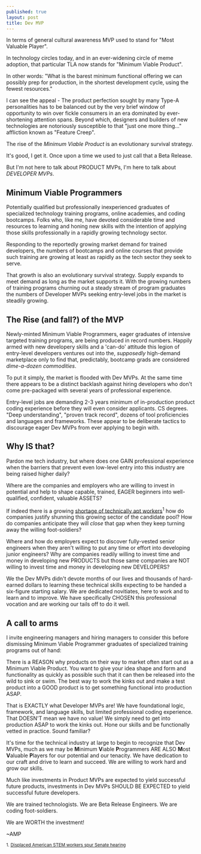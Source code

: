 ```yaml
---
published: true
layout: post
title: Dev MVP
---
```


In terms of general cultural awareness MVP used to stand for "Most Valuable Player".

In technology circles today, and in an ever-widening circle of meme adoption, that particular TLA now stands for "Minimum Viable Product".

In other words: "What is the barest minimum functional offering we can possibly prep for production, in the shortest development cycle, using the fewest resources."

I can see the appeal - The product perfection sought by many Type-A personalities has to be balanced out by the very brief window of opportunity to win over fickle consumers in an era dominated by ever-shortening attention spans.  Beyond which, designers and builders of new technologies are notoriously susceptible to that "just one more thing..." affliction known as "Feature Creep".

The rise of the _Minimum Viable Product_ is an evolutionary survival strategy.

It's good, I get it.  Once upon a time we used to just call that a Beta Release.

But I'm not here to talk about PRODUCT MVPs, I'm here to talk about _DEVELOPER MVPs_.

## Minimum Viable Programmers

Potentially qualified but professionally inexperienced graduates of specialized technology training programs, online academies, and coding bootcamps.  Folks who, like me, have devoted considerable time and resources to learning and honing new skills with the intention of applying those skills professionally in a rapidly growing technology sector.

Responding to the reportedly growing market demand for trained developers, the numbers of bootcamps and online courses that provide such training are growing at least as rapidly as the tech sector they seek to serve.

That growth is also an evolutionary survival strategy.  Supply expands to meet demand as long as the market supports it.  With the growing numbers of training programs churning out a steady stream of program graduates the numbers of Developer MVPs seeking entry-level jobs in the market is steadily growing.

## The Rise (and fall?) of the MVP

Newly-minted Minimum Viable Programmers, eager graduates of intensive targeted training programs, are being produced in record numbers.  Happily armed with new developery skills and a 'can-do' attitude this legion of entry-level developers ventures out into the, _supposedly_ high-demand marketplace only to find that, predictably, bootcamp grads are considered _dime-a-dozen commodities_.

To put it simply, the market is flooded with Dev MVPs.  At the same time there appears to be a distinct backlash against hiring developers who don't come pre-packaged with several years of professional experience.

Entry-level jobs are demanding 2-3 years minimum of in-production product coding experience before they will even consider applicants.  CS degrees.  "Deep understanding", "proven track record", dozens of tool proficiencies and languages and frameworks.  These appear to be deliberate tactics to discourage eager Dev MVPs from ever applying to begin with.

## Why IS that?

Pardon me tech industry, but where does one GAIN professional experience when the barriers that prevent even low-level entry into this industry are being raised higher daily?

Where are the companies and employers who are willing to invest in potential and help to shape capable, trained, EAGER beginners into well-qualified, confident, valuable ASSETS?

If indeed there is a growing [shortage of technically apt workers](http://www.inc.com/anna-hensel/shortage-of-tech-workers-may-be-a-myth.html)<sup>1</sup> how do companies justify shunning this growing sector of the candidate pool?  How do companies anticipate they will _close_ that gap when they keep turning away the willing foot-soldiers?

Where and how do employers expect to discover fully-vested senior engineers when they aren't willing to put any time or effort into developing junior engineers?  Why are companies readily willing to invest time and money in developing new PRODUCTS but those same companies are NOT willing to invest time and money in developing new DEVELOPERS?

We the Dev MVPs didn't devote months of our lives and thousands of hard-earned dollars to learning these technical skills expecting to be handed a six-figure starting salary.  We are dedicated novitiates, here to work and to learn and to improve.  We have specifically CHOSEN this professional vocation and are working our tails off to do it well.

## A call to arms

I invite engineering managers and hiring managers to consider this before dismissing Minimum Viable Programmer graduates of specialized training programs out of hand:

There is a REASON why products on their way to market often start out as a Minimum Viable Product.  You want to give your idea shape and form and functionality as quickly as possible such that it can then be released into the wild to sink or swim.  The best way to work the kinks out and make a test product into a GOOD product is to get something functional into production ASAP.

That is EXACTLY what Developer MVPs are!  We have foundational logic, framework, and language skills, but limited professional coding experience.  That DOESN'T mean we have no value!  We simply need to get into production ASAP to work the kinks out.  Hone our skills and be functionally vetted in practice.  Sound familiar?

It's time for the technical industry at large to begin to recognize that Dev MVPs, much as we may be **M**inimum **V**iable **P**rogrammers ARE ALSO **M**ost **V**aluable **P**layers for our potential and our tenacity.  We have dedication to our craft and drive to learn and succeed.  We are willing to work hard and grow our skills.

Much like investments in Product MVPs are expected to yield successful future products, investments in Dev MVPs SHOULD BE EXPECTED to yield successful future developers.

We are trained technologists.  We are Beta Release Engineers.  We are coding foot-soldiers.

We are WORTH the investment!

~AMP

<small>1. [Displaced American STEM workers spur Senate hearing](http://www.sciencemag.org/careers/2016/03/displaced-american-stem-workers-spur-senate-hearing)</small>
